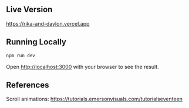 ## Live Version

https://rika-and-daylon.vercel.app

## Running Locally

```bash
npm run dev
```

Open [http://localhost:3000](http://localhost:3000) with your browser to see the result.

## References

Scroll animations: https://tutorials.emersonvisuals.com/tutorialseventeen
